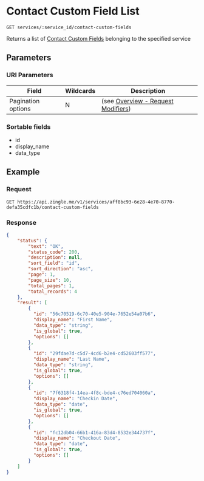 # Contact Custom Field List

    GET services/:service_id/contact-custom-fields
    
Returns a list of [Contact Custom Fields]  belonging to the specified service

## Parameters
### URI Parameters
Field | Wildcards | Description
--- | --- | ---
Pagination options | N | (see [Overview - Request Modifiers][])
### Sortable fields
* id
* display_name
* data_type

## Example
### Request

    GET https://api.zingle.me/v1/services/aff8bc93-6e28-4e70-8770-defa35cdfc1b/contact-custom-fields

### Response
``` json
{
    "status": {
        "text": "OK",
        "status_code": 200,
        "description": null,
        "sort_field": "id",
        "sort_direction": "asc",
        "page": 1,
        "page_size": 10,
        "total_pages": 1,
        "total_records": 4
    },
    "result": [
        {
          "id": "56c70519-6c70-40e5-904e-7652e54a07b6",
          "display_name": "First Name",
          "data_type": "string",
          "is_global": true,
          "options": []
        },
        {
          "id": "29fdae7d-c5d7-4cd6-b2e4-cd52603ff577",
          "display_name": "Last Name",
          "data_type": "string",
          "is_global": true,
          "options": []
        },    
        {
          "id": "7f6318f4-14ea-4f8c-bde4-c76ed704060a",
          "display_name": "Checkin Date",
          "data_type": "date",
          "is_global": true,
          "options": []
        },
        {
          "id": "fc12db04-66b1-416a-83d4-8532e344737f",
          "display_name": "Checkout Date",
          "data_type": "date",
          "is_global": true,
          "options": []
        }     
    ]
}
```

[Overview - Request Modifiers]: /README.md#request-modifiers
[Contact Custom Fields]: README.md
